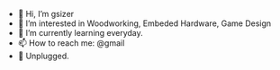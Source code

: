 - 👋 Hi, I’m gsizer
- 👀 I’m interested in Woodworking, Embeded Hardware, Game Design
- 🌱 I’m currently learning everyday.
- 📫 How to reach me: @gmail
- 🔌 Unplugged.
